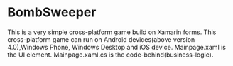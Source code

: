 # BombSweeper
This is a very simple cross-platform game build on Xamarin forms.
This cross-platform game can run on Android devices(above version 4.0),Windows Phone, Windows Desktop and iOS device.
Mainpage.xaml is the UI element.
Mainpage.xaml.cs is the code-behind(business-logic).
